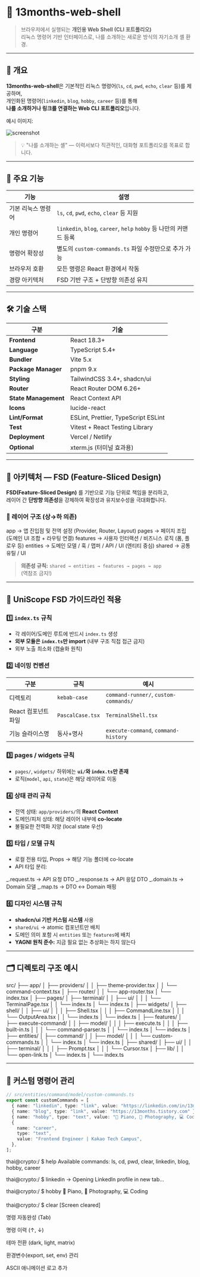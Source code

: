 # 🧠 13months-web-shell

> 브라우저에서 실행되는 **개인용 Web Shell (CLI 포트폴리오)**  
> 리눅스 명령어 기반 인터페이스로, 나를 소개하는 새로운 방식의 자기소개 셸 환경.

---

## 🚀 개요

**13months-web-shell**은 기본적인 리눅스 명령어(`ls`, `cd`, `pwd`, `echo`, `clear` 등)를 제공하며,  
개인화된 명령어(`linkedin`, `blog`, `hobby`, `career` 등)를 통해  
**나를 소개하거나 링크를 연결하는 Web CLI 포트폴리오**입니다.

예시 이미지:

![screenshot](./docs/demo.png)

> 💡 "나를 소개하는 셸" — 이력서보다 직관적인, 대화형 포트폴리오를 목표로 합니다.

---

## 🧩 주요 기능

| 기능               | 설명                                                               |
| ------------------ | ------------------------------------------------------------------ |
| 기본 리눅스 명령어 | `ls`, `cd`, `pwd`, `echo`, `clear` 등 지원                         |
| 개인 명령어        | `linkedin`, `blog`, `career`, `help` `hobby` 등 나만의 커맨드 등록 |
| 명령어 확장성      | 별도의 `custom-commands.ts` 파일 수정만으로 추가 가능              |
| 브라우저 호환      | 모든 명령은 React 환경에서 작동                                    |
| 경량 아키텍처      | FSD 기반 구조 + 단방향 의존성 유지                                 |

---

## 🛠 기술 스택

| 구분                 | 기술                                |
| -------------------- | ----------------------------------- |
| **Frontend**         | React 18.3+                         |
| **Language**         | TypeScript 5.4+                     |
| **Bundler**          | Vite 5.x                            |
| **Package Manager**  | pnpm 9.x                            |
| **Styling**          | TailwindCSS 3.4+, shadcn/ui         |
| **Router**           | React Router DOM 6.26+              |
| **State Management** | React Context API                   |
| **Icons**            | lucide-react                        |
| **Lint/Format**      | ESLint, Prettier, TypeScript ESLint |
| **Test**             | Vitest + React Testing Library      |
| **Deployment**       | Vercel / Netlify                    |
| **Optional**         | xterm.js (터미널 효과용)            |

---

## 🧱 아키텍처 — FSD (Feature-Sliced Design)

**FSD(Feature-Sliced Design)** 를 기반으로 기능 단위로 책임을 분리하고,  
레이어 간 **단방향 의존성**을 강제하여 확장성과 유지보수성을 극대화합니다.

### 📂 레이어 구조 (상→하 의존)

app → 앱 진입점 및 전역 설정 (Provider, Router, Layout)
pages → 페이지 조립 (도메인 UI 조합 + 라우팅 연결)
features → 사용자 인터랙션 / 비즈니스 로직 (폼, 플로우 등)
entities → 도메인 모델 / 훅 / 맵퍼 / API / UI (엔티티 중심)
shared → 공통 유틸 / UI

> **의존성 규칙:** `shared → entities → features → pages → app`  
> (역참조 금지!)

---

## 🧭 UniScope FSD 가이드라인 적용

### 1️⃣ `index.ts` 규칙

- 각 레이어/도메인 루트에 반드시 `index.ts` 생성
- **외부 모듈은 `index.ts`만 import** (내부 구조 직접 접근 금지)
- 외부 노출 최소화 (캡슐화 원칙)

### 2️⃣ 네이밍 컨벤션

| 구분                | 규칙             | 예시                                  |
| ------------------- | ---------------- | ------------------------------------- |
| 디렉토리            | `kebab-case`     | `command-runner/`, `custom-commands/` |
| React 컴포넌트 파일 | `PascalCase.tsx` | `TerminalShell.tsx`                   |
| 기능 슬라이스명     | 동사+명사        | `execute-command`, `command-history`  |

### 3️⃣ pages / widgets 규칙

- `pages/`, `widgets/` 하위에는 **`ui/`와 `index.ts`만 존재**
- 로직(`model`, `api`, `state`)은 해당 레이어로 이동

### 4️⃣ 상태 관리 규칙

- 전역 상태: `app/providers/`의 **React Context**
- 도메인/피처 상태: 해당 레이어 내부에 **co-locate**
- 불필요한 전역화 지양 (local state 우선)

### 5️⃣ 타입 / 모델 규칙

- 로컬 전용 타입, Props → 해당 기능 폴더에 co-locate
- API 타입 분리:

_.request.ts → API 요청 DTO
_.response.ts → API 응답 DTO
_.domain.ts → Domain 모델
_.map.ts → DTO ↔ Domain 매핑

### 6️⃣ 디자인 시스템 규칙

- **shadcn/ui 기반 커스텀 시스템** 사용
- `shared/ui` → atomic 컴포넌트만 배치
- 도메인 의미 포함 시 `entities` 또는 `features`에 배치
- **YAGNI 원칙 준수:** 지금 필요 없는 추상화는 하지 않는다

---

## 🗂 디렉토리 구조 예시

src/
├── app/
│ ├── providers/
│ │ ├── theme-provider.tsx
│ │ └── command-context.tsx
│ ├── router/
│ │ └── app-router.tsx
│ └── index.tsx
│
├── pages/
│ ├── terminal/
│ │ ├── ui/
│ │ │ └── TerminalPage.tsx
│ │ └── index.ts
│ └── index.ts
│
├── widgets/
│ ├── shell/
│ │ ├── ui/
│ │ │ ├── Shell.tsx
│ │ │ ├── CommandLine.tsx
│ │ │ └── OutputArea.tsx
│ │ └── index.ts
│ └── index.ts
│
├── features/
│ ├── execute-command/
│ │ ├── model/
│ │ │ ├── execute.ts
│ │ │ ├── built-in.ts
│ │ │ └── command-parser.ts
│ │ └── index.ts
│ └── index.ts
│
├── entities/
│ ├── command/
│ │ ├── model/
│ │ │ └── custom-commands.ts
│ │ └── index.ts
│ └── index.ts
│
├── shared/
│ ├── ui/
│ │ ├── terminal/
│ │ │ ├── Prompt.tsx
│ │ │ └── Cursor.tsx
│ ├── lib/
│ │ └── open-link.ts
│ └── index.ts
│
└── index.ts

---

## 💾 커스텀 명령어 관리

```ts
// src/entities/command/model/custom-commands.ts
export const customCommands = [
  { name: "linkedin", type: "link", value: "https://linkedin.com/in/13months" },
  { name: "blog", type: "link", value: "https://13months.tistory.com" },
  { name: "hobby", type: "text", value: "🎹 Piano, 📸 Photography, 💻 Coding" },
  {
    name: "career",
    type: "text",
    value: "Frontend Engineer | Kakao Tech Campus",
  },
];
```

thai@crypto:/ $ help
Available commands: ls, cd, pwd, clear, linkedin, blog, hobby, career

thai@crypto:/ $ linkedin
→ Opening LinkedIn profile in new tab...

thai@crypto:/ $ hobby
🎹 Piano, 📸 Photography, 💻 Coding

thai@crypto:/ $ clear
[Screen cleared]

명령 자동완성 (Tab)

명령 이력 (↑, ↓)

테마 전환 (dark, light, matrix)

환경변수(export, set, env) 관리

ASCII 애니메이션 로고 추가
